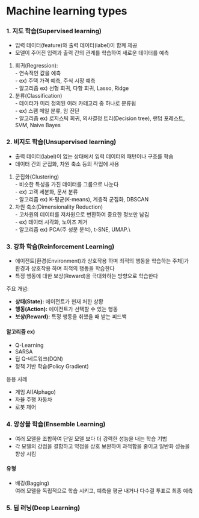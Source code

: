 # Machine learning types

### 1.  지도 학습(Supervised learning)

* 입력 데이터(feature)와 출력 데이터(label)이 함께 제공
* 모델이 주어진 입력과 출력 간의  관계를  학습하여 새로운 데이터를 예측

1. 회귀(Regression):\
   \- 연속적인 값을 예측\
   \- ex) 주택 가격 예측, 주식 시장 예측\
   \- 알고리즘 ex) 선형 회귀, 다항 회귀, Lasso, Ridge
2. 분류(Classification)\
   \- 데이터가 미리 정의된 여러 카테고리 중 하나로 분류됨\
   \- ex) 스팸 메일 분류, 암 진단\
   \- 알고리즘 ex) 로지스틱 회귀, 의사결정 트리(Decision tree), 랜덤 포레스트, SVM, Naive Bayes

###

### 2. 비지도 학습(Unsupervised learning)

* 출력 데이터(label)이 없는 상태에서 입력 데이터의 패턴이나 구조를 학습
* 데이터 간의 군집화, 차원 축소 등의 작업에 사용

1. 군집화(Clustering)\
   \-  비슷한 특성을 가진 데이터를 그룹으로 나눈다\
   \- ex) 고객 세분화, 문서 분류\
   \- 알고리즘 ex) K-평균(K-means), 계층적 군집화, DBSCAN
2. 차원 축소(Dimensionality Reduction)\
   \- 고차원의 데이터를 저차원으로 변환하여 중요한 정보만 남김\
   \- ex) 데이터 시각화, 노이즈 제거\
   \- 알고리즘 ex) PCA(주 성분 분석), t-SNE, UMAP.\


### 3. 강화 학습(Reinforcement Learning)

* 에이전트\[환경(Environment)과 상호작용 하며 최적의 행동을 학습하는 주체]가\
  환경과 상호작용 하며 최적의 행동을 학습한다
* 특정 행동에 대한 보상(Reward)을 극대화하는 방향으로 학습한다

&#x20;주요 개념:

* **상태(State):** 에이전트가 현재 처한 상황
* **행동(Action):** 에이전트가 선택할 수 있는 행동
* **보상(Reward):** 특정 행동을 취했을 때 받는 피드백

#### 알고리즘 ex)&#x20;

* Q-Learning
* SARSA
* 딥 Q-네트워크(DQN)
* 정책 기반 학습(Policy Gradient)

응용 사례

* 게임 AI(Alphago)
* 자율 주행 자동차
* 로봇 제어



### 4. 앙상블 학습(Ensemble Learning)

* 여러 모델을 조합하여 단일 모델 보다 더 강력한 성능을 내는 학습 기법
* 각 모델의 강점을 결합하고 약점을 상호 보완하여 과적합을 줄이고 일반화 성능을 향상 시킴

#### 유형&#x20;

* 배깅(Bagging)\
  여러 모델을 독립적으로 학습 시키고, 예측을 평균 내거나 다수결 투표로 최종 예측



### 5. 딥 러닝(Deep Learning)



